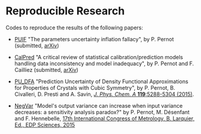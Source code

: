 # Reproducible Research
Codes to reproduce the results of the following papers:

* [PUIF](./PUIF) 
  "The parameters uncertainty inflation fallacy", by P. Pernot (submitted,
  [arXiv](https://arxiv.org/abs/1611.04295))
  
* [CalPred](./CalPred) 
  "A critical review of statistical calibration/prediction models handling data inconsistency and model  inadequacy", by P. Pernot and F. Cailliez (submitted,     [arXiv](https://arxiv.org/abs/1611.04376))

* [PU_DFA](./PU_DFA)
  "Prediction Uncertainty of Density Functional Approximations for Properties of Crystals with Cubic Symmetry", 
  by P. Pernot, B. Civalleri, D. Presti and A. Savin, 
  [_J. Phys. Chem. A_ __119__:5288-5304 (2015)](http://dx.doi.org/10.1021/jp509980w).

* [NegVar](./NegVar)
  "Model's output variance can increase when input variance decreases: a sensitivity analysis paradox?"
  by P. Pernot, M. Désenfant and F. Hennebelle,
  [17th International Congress of Metrology, B. Larquier, Ed., EDP Sciences, 2015](http://dx.doi.org/10.1051/metrology/20150002004)